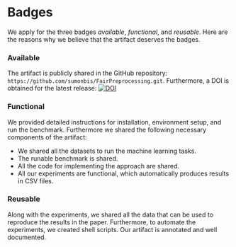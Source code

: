 # Badges

We apply for the three badges *available*, *functional*, and *reusable*. Here are the reasons why we believe that the artifact deserves the badges.

### Available
The artifact is publicly shared in the GitHub repository: `https://github.com/sumonbis/FairPreprocessing.git`.
Furthermore, a DOI is obtained for the latest release:
[![DOI](https://zenodo.org/badge/371777846.svg)](https://zenodo.org/badge/latestdoi/371777846)

### Functional
We provided detailed instructions for installation, environment setup, and run the benchmark. Furthermore we shared the following necessary components of the artifact:

* We shared all the datasets to run the machine learning tasks.
* The runable benchmark is shared.
* All the code for implementing the approach are shared.
* All our experiments are functional, which automatically produces results in CSV files.

### Reusable
Along with the experiments, we shared all the data that can be used to reproduce the results in the paper. Furthermore, to automate the experiments, we created shell scripts. Our artifact is annotated and well documented.
